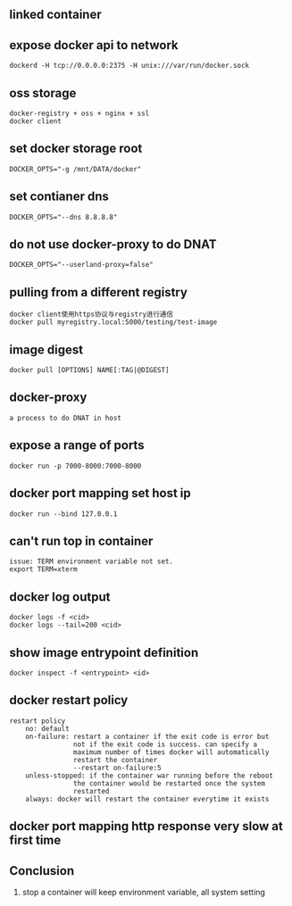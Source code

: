 ## linked container
## expose docker api to network
```
dockerd -H tcp://0.0.0.0:2375 -H unix:///var/run/docker.sock
```
## oss storage
```
docker-registry + oss + nginx + ssl
docker client
```
## set docker storage root
```
DOCKER_OPTS="-g /mnt/DATA/docker"
```
## set contianer dns 
```
DOCKER_OPTS="--dns 8.8.8.8"
```
## do not use docker-proxy to do DNAT
```
DOCKER_OPTS="--userland-proxy=false"
```

## pulling from a different registry
```
docker client使用https协议与registry进行通信
docker pull myregistry.local:5000/testing/test-image

```
  
## image digest
```
docker pull [OPTIONS] NAME[:TAG|@DIGEST]
```

## docker-proxy
```
a process to do DNAT in host
```

## expose a range of ports
```
docker run -p 7000-8000:7000-8000
```

## docker port mapping set host ip
```
docker run --bind 127.0.0.1
```

## can't run top in container
```
issue: TERM environment variable not set.
export TERM=xterm
```


##  docker log output
```
docker logs -f <cid>
docker logs --tail=200 <cid>
```


## show image entrypoint definition
```
docker inspect -f <entrypoint> <id>
```
  
## docker restart policy
```
restart policy
    no: default
    on-failure: restart a container if the exit code is error but 
                not if the exit code is success. can specify a 
                maximum number of times docker will automatically
                restart the container
                --restart on-failure:5
    unless-stopped: if the container war running before the reboot
                the container would be restarted once the system 
                restarted
    always: docker will restart the container everytime it exists

```

## docker port mapping http response very slow at first time
## Conclusion
1. stop a container will keep environment variable, all system setting

